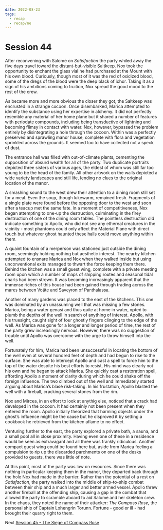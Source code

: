```yaml
---
date: 2022-08-23
tags:
  - recap
  - recap/ne
---
```

# Session 44

After reconvening with Salome on *Satisfaction* the party whiled away the five days travel toward the distant-but-visible Saltkeep. Nox took the opportunity to enchant the glass vial he had purchased at the Mount with his own blood. Curiously, though most of it was the red of oxidized blood, some of the dregs of the blood were the deep black of ichor. Taking it as a sign of his ambitions coming to fruition, Nox spread the good mood to the rest of the crew.

As became more and more obvious the closer they got, the Saltkeep was encrusted in a strange cocoon. Once disembarked, Marica attempted to identify the substance using her expertise in alchemy. It did not perfectly resemble any material of her home plane but it shared a number of features with periodate compounds, including being transductive of lightning and becoming flimsy in contact with water. Nox, however, bypassed the problem entirely by disintegrating a hole through the cocoon. Within was a perfectly preserved and sprawling manor house, complete with flora and vegetation sprinkled across the grounds. It seemed too to have collected not a speck of dust.

The entrance hall was filled with out-of-climate plants, cementing the supposition of absurd wealth for all of the party. Two duplicate portraits depicted three sisters of various ages, the eldest of whom was still far too young to be the head of the family. All other artwork on the walls depicted a wide variety landscapes and still life, lending no clues to the original location of the manor.

A smashing sound to the west drew their attention to a dining room still set for a meal. Even the soup, though lukewarm, remained fresh. Fragments of a single plate were found before the opposing door to the west and soon after a teacup met the same fate. In a moment of competitiveness, Nox began attempting to one-up the destruction, culminating in the firey destruction of one of the dining room tables. The pointless destruction did indicate something to Apollo, who did not see any ethereal creatures in the vicinity - most phantoms could only affect the Material Plane with direct touch but whatever ghost haunted these halls could move anything within them.

A quaint fountain of a merperson was stationed just outside the dining room, seemingly holding nothing but aesthetic interest. The nearby kitchen attempted to ensnare Marica and Nox when they walked inside but using unconventional exits managed to thwart the force keeping them there. Behind the kitchen was a small guest wing, complete with a private meeting room upon which a number of maps of shipping routes and seasonal tidal charts had been strewn. It was becoming increasingly apparent that the immense riches of this house had been gained through trading across the mares between Voäte and Saveyron of Panthalassa.

Another of many gardens was placed to the east of the kitchens. This one was dominated by an unassuming well that was missing a few stones. Marica, being a water genasi and thus quite at home in water, opted to plumb the depths of the well in search of anything of interest. Apollo, with his truesight, caught sight of four ghostly fingers clinging to the edge of the well. As Marica was gone for a longer and longer period of time, the rest of the party grew increasingly nervous. However, there was no suggestion of trouble until Apollo was overcome with the urge to throw himself into the well.

Fortunately for him, Marica had been unsuccessful in locating the bottom of the well even at several hundred feet of depth and had begun to rise to the surface. She was able to intercept Apollo and cast a spell to force him to the top of the water despite his best efforts to resist. His mind was clearly not his own and he began to attack Marica. She quickly cast a restoration spell, affording Apollo a moment of clarity during which he could shake off the foreign influence. The two climbed out of the well and immediately started arguing about Marica’s blasé risk-taking. In his frustation, Apollo blasted the well with a fireball, cracking several stones from the rim.

Nox and Mircea, in an effort to look at anythig else, noticed that a crack had developed in the cocoon. It had certainly not been present when they entered the room. Apollo initially theorized that harming objects under the ghost’s influence might be the cause but he disproved it by setting a cookbook he retrieved from the kitchen aflame to no effect.

Venturing further to the east, the party explored a private bath, a sauna, and a small pool all in close proximity. Having even one of these in a residence would be seen as extravagant and all three was frankly ridiculous. Another compact guest wing could be found here but, aside from Marica feeling a compulsion to rip up the discarded parchments on one of the desks provided to guests, there was little of note.

At this point, most of the party was low on resources. Since there was nothing in particular keeping them in the manor, they departed back through the hole Nox had made in the barrier. Rather than the potential of a rest on *Satisfaction*, the party walked into the middle of ship-to-ship combat between their ship and a much larger and better armed vessel. Apollo threw another fireball at the offending ship, causing a gap in the combat that allowed the party to scramble aboard to aid Salome and her skeleton crew. In the chaos, they noted the name of their attacker: *The Compass Rose*, the personal ship of Captain Lohengrin Torunn. Fortune - good or ill - had brought their quarry right to them.

Next
[Session 45 - The Siege of Compass Rose](Session%2045%20-%20The%20Siege%20of%20Compass%20Rose.md)